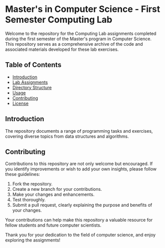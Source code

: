 # Master's in Computer Science - First Semester Computing Lab

Welcome to the repository for the Computing Lab assignments completed during the first semester of the Master's program in Computer Science. This repository serves as a comprehensive archive of the code and associated materials developed for these lab exercises.

## Table of Contents

- [Introduction](#introduction)
- [Lab Assignments](#lab-assignments)
- [Directory Structure](#directory-structure)
- [Usage](#usage)
- [Contributing](#contributing)
- [License](#license)

## Introduction

The repository documents a range of programming tasks and exercises, covering diverse topics from data structures and algorithms.

## Contributing

Contributions to this repository are not only welcome but encouraged. If you identify improvements or wish to add your own insights, please follow these guidelines:

1. Fork the repository.
2. Create a new branch for your contributions.
3. Make your changes and enhancements.
4. Test thoroughly.
5. Submit a pull request, clearly explaining the purpose and benefits of your changes.

Your contributions can help make this repository a valuable resource for fellow students and future computer scientists.

Thank you for your dedication to the field of computer science, and enjoy exploring the assignments!
